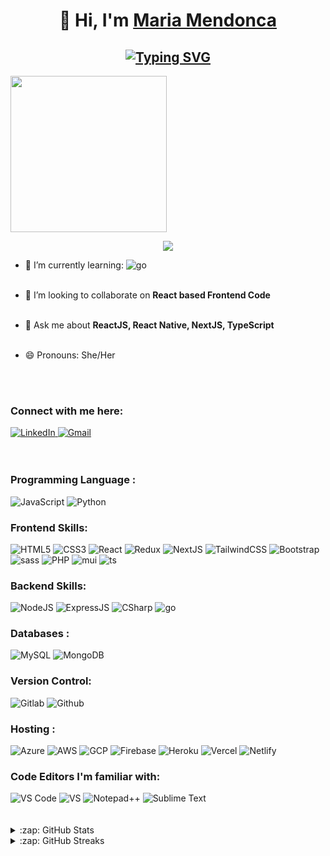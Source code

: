 <h1 align="center">
   👋 Hi, I'm <a href="https://maria-mendonca.vercel.app/" target="_blank"> Maria Mendonca </a>
</h1>
<h2 align="center">
   <a href="https://git.io/typing-svg">
      <img src="https://readme-typing-svg.demolab.com?font=Fira+Code&weight=500&size=25&pause=1000&color=F7226F&width=600&lines=Fullstack+Developer;Cloud+Engineer" alt="Typing SVG" />
   </a>
</h2>
<p>
  <a href="https://git.io/streak-stats">
    <img height=250 src="https://github-readme-activity-graph.vercel.app/graph?username=mendoncamaria&border_radius=0&custom_title=activity%20graph&hide_title=true&bg_color=2E3440&color=81A1C1&line=88C0D0&point=5E81AC&area_color=D8DEE9&title_color=81A1C1&area=true"/>
  </a> 
</p>
<p align="center">
  <a href="https://github.com/mendoncamaria/github-profile-trophy">
    <img src="https://github-profile-trophy.vercel.app/?username=mendoncamaria&theme=dracula&column=5" />
  </a>
</p>


- 🌱 I’m currently learning: <img alt="go" src="https://img.shields.io/badge/Go-00ADD8?style=for-the-badge&logo=go&logoColor=white"/>
   <br />
   <br />
   
- 👯 I’m looking to collaborate on **React based Frontend Code**   
  <br />
  
- 💬 Ask me about **ReactJS, React Native, NextJS, TypeScript**   
  <br />
  
- 😄 Pronouns: She/Her   
<br />
<br />

### Connect with me here:
<div align="left">
  <a href="https://www.linkedin.com/in/mariamendonca/" target="_blank">
     <img alt="LinkedIn" src="https://img.shields.io/badge/linkedin-%230077B5.svg?style=for-the-badge&logo=linkedin&logoColor=white"/>
  </a>
  <a href="mailto:freelancermariamendonca@gmail.com" target="_blank">
     <img alt="Gmail" src="https://img.shields.io/badge/Gmail-D14836?style=for-the-badge&logo=gmail&logoColor=white"/>
  </a>
</div>
<br />
<br />

<h3 align="left">Programming Language :</h3>
<div align="left">
  <img alt="JavaScript" src="https://img.shields.io/badge/javascript-%23323330.svg?style=for-the-badge&logo=javascript&logoColor=%23F7DF1E"/> 
  <img alt="Python" src="https://img.shields.io/badge/python-%2314354C.svg?style=for-the-badge&logo=python&logoColor=white"/>
</div>

<h3 align="left">Frontend Skills:</h3>
<div align="left">
   <img alt="HTML5" src="https://img.shields.io/badge/html5-%23E34F26.svg?style=for-the-badge&logo=html5&logoColor=white"/>
   <img alt="CSS3" src="https://img.shields.io/badge/css3-%231572B6.svg?style=for-the-badge&logo=css3&logoColor=white"/> 
   <img alt="React" src="https://img.shields.io/badge/react-%2320232a.svg?style=for-the-badge&logo=react&logoColor=%2361DAFB"/>
   <img alt="Redux" src="https://img.shields.io/badge/Redux-593D88?style=for-the-badge&logo=redux&logoColor=white"/>
   <img alt="NextJS" src="https://img.shields.io/badge/next.js-000000?style=for-the-badge&logo=nextdotjs&logoColor=white"/>
   <img alt="TailwindCSS" src="https://img.shields.io/badge/Tailwind_CSS-38B2AC?style=for-the-badge&logo=tailwind-css&logoColor=white"/>
   <img alt="Bootstrap" src="https://img.shields.io/badge/bootstrap-%23563D7C.svg?style=for-the-badge&logo=bootstrap&logoColor=white"/>
   <img alt="sass" src="https://img.shields.io/badge/Sass-CC6699?style=for-the-badge&logo=sass&logoColor=white"/>
   <img alt="PHP" src="https://img.shields.io/badge/php-%23777BB4.svg?style=for-the-badge&logo=php&logoColor=white"/>
   <img alt="mui" src="https://img.shields.io/badge/Material%20UI-007FFF?style=for-the-badge&logo=mui&logoColor=white"/>
   <img alt="ts" src="https://img.shields.io/badge/TypeScript-007ACC?style=for-the-badge&logo=typescript&logoColor=white"/>
   
</div>

<h3 align="left">Backend Skills:</h3>
<div align="left">  
   <img alt="NodeJS" src="https://img.shields.io/badge/node.js-%2343853D.svg?style=for-the-badge&logo=node-dot-js&logoColor=white"/>
   <img alt="ExpressJS" src="https://img.shields.io/badge/Express.js-000000?style=for-the-badge&logo=express&logoColor=white"/>
   <img alt="CSharp" src="https://img.shields.io/badge/C%23-239120?style=for-the-badge&logo=c-sharp&logoColor=white"/>
   <img alt="go" src="https://img.shields.io/badge/Go-00ADD8?style=for-the-badge&logo=go&logoColor=white"/>
</div>

<h3 align="left">Databases :</h3>
<div align="left">
  <img alt="MySQL" src="https://img.shields.io/badge/mysql-%2300f.svg?style=for-the-badge&logo=mysql&logoColor=white"/>
  <img alt="MongoDB" src ="https://img.shields.io/badge/MongoDB-4EA94B?style=for-the-badge&logo=mongodb&logoColor=white"/>
</div>

<h3 align="left">Version Control:</h3>
<div align="left">
  <img alt="Gitlab" src="https://img.shields.io/badge/GitLab-330F63?style=for-the-badge&logo=gitlab&logoColor=white"/>
  <img alt="Github" src ="https://img.shields.io/badge/GitHub-100000?style=for-the-badge&logo=github&logoColor=white"/>
</div>

<h3 align="left">Hosting :</h3>
<div align="left">
   <img alt="Azure" src="https://img.shields.io/badge/Microsoft_Azure-0089D6?style=for-the-badge&logo=microsoft-azure&logoColor=white"/>
  <img alt="AWS" src="https://img.shields.io/badge/Amazon_AWS-FF9900?style=for-the-badge&logo=amazonaws&logoColor=white"/>
   <img alt="GCP" src="https://img.shields.io/badge/Google_Cloud-4285F4?style=for-the-badge&logo=google-cloud&logoColor=white"/>
  <img alt="Firebase" src="https://img.shields.io/badge/firebase-%23039BE5.svg?style=for-the-badge&logo=firebase"/>
  <img alt="Heroku" src="https://img.shields.io/badge/heroku-%23430098.svg?style=for-the-badge&logo=heroku&logoColor=white"/>
  <img alt="Vercel" src="https://img.shields.io/badge/Vercel-000000?style=for-the-badge&logo=vercel&logoColor=white"/>
  <img alt="Netlify" src="https://img.shields.io/badge/Netlify-00C7B7?style=for-the-badge&logo=netlify&logoColor=white"/>
</div>

<h3 align="left">Code Editors I'm familiar with:</h3>
<div align="left">
  <img alt="VS Code" src="https://img.shields.io/badge/Visual_Studio_Code-0078D4?style=for-the-badge&logo=visual%20studio%20code&logoColor=white"/>
  <img alt="VS" src ="https://img.shields.io/badge/Visual_Studio-5C2D91?style=for-the-badge&logo=visual%20studio&logoColor=white"/>
  <img alt="Notepad++" src="https://img.shields.io/badge/Notepad++-90E59A.svg?style=for-the-badge&logo=notepad%2B%2B&logoColor=black"/>
  <img alt="Sublime Text" src ="https://img.shields.io/badge/sublime_text-%23575757.svg?&style=for-the-badge&logo=sublime-text&logoColor=important"/>
   <!--  <img alt="" src =""/> <img alt="" src=""/> <img alt="" src =""/>  -->
</div>
<br /><br />

 
<details>
  <summary>:zap: GitHub Stats</summary>
   <table>
  <tr>
    <td>
       <img src="https://github-readme-stats.vercel.app/api?username=mendoncamaria&show_icons=true&rank_icon=github&theme=dracula&locale=en" alt="mendoncamaria" />
    </td>
    <td>
       <img src="https://github-readme-stats.vercel.app/api/top-langs?username=mendoncamaria&show_icons=true&theme=dracula&locale=en&layout=pie&langs_count=8" alt="mendoncamaria" />
    </td>
  </tr>
</table>

</details>

<details>
  <summary>:zap: GitHub Streaks</summary>
      <a href="https://git.io/streak-stats"><img src="https://streak-stats.demolab.com?user=mendoncamaria&theme=dracula" alt="GitHub Streak" /></a>
   </p>
</details>

